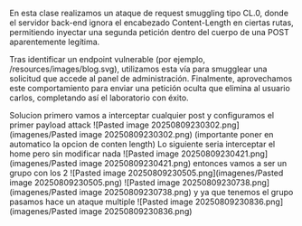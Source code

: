 En esta clase realizamos un ataque de request smuggling tipo CL.0, donde el servidor back-end ignora el encabezado Content-Length en ciertas rutas, permitiendo inyectar una segunda petición dentro del cuerpo de una POST aparentemente legítima.

Tras identificar un endpoint vulnerable (por ejemplo, /resources/images/blog.svg), utilizamos esta vía para smugglear una solicitud que accede al panel de administración. Finalmente, aprovechamos este comportamiento para enviar una petición oculta que elimina al usuario carlos, completando así el laboratorio con éxito.

Solucion
primero vamos a interceptar cualquier post
y configuramos el primer payload attack
![Pasted image 20250809230302.png](imagenes/Pasted image 20250809230302.png)
(importante poner en automatico la opcion de conten length)
Lo siguiente seria interceptar el home pero sin modificar nada
![Pasted image 20250809230421.png](imagenes/Pasted image 20250809230421.png)
entonces vamos a ser un grupo con los 2
![Pasted image 20250809230505.png](imagenes/Pasted image 20250809230505.png)
![Pasted image 20250809230738.png](imagenes/Pasted image 20250809230738.png)
y ya que tenemos el grupo pasamos hace un ataque multiple
![Pasted image 20250809230836.png](imagenes/Pasted image 20250809230836.png)
